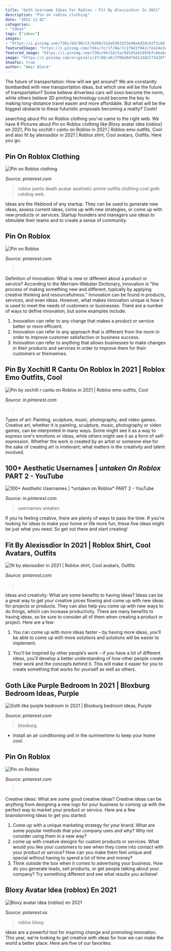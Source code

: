 ```yaml
---
title: "Goth Username Ideas For Roblox - Fit By Alexissdior In 2021"
description: "Pin on roblox clothing"
date: "2022-11-02"
categories:
- "ideas"
tags: ["ideas"]
images:
- "https://i.pinimg.com/736x/bd/90/c5/bd90c51da9362d23e98a4d2dc62f3c68.jpg"
featuredImage: "https://i.pinimg.com/736x/7c/1f/84/7c1f841f942c7ea34e3ac20fd1075ec5.jpg"
featured_image: "https://i.pinimg.com/736x/94/5d/5a/945d5a62493b7c8eabd1d6ef77160960.jpg"
image: "https://i.pinimg.com/originals/2f/08/a0/2f08a0df4d12dd3173428ffb8858ea59.jpg"
ShowToc: true
author: "Amir Block"
---
```



The future of transportation: How will we get around?
We are constantly bombarded with new transportation ideas, but which one will be the future of transportation? Some believe driverless cars will soon become the norm, while others believe 3D printing technology could become the key to making long-distance travel easier and more affordable. But what will be the biggest obstacle to these futuristic proposals becoming a reality? Costs!

	

		
searching about Pin on Roblox clothing you've came to the right web. We have 8 Pictures about Pin on Roblox clothing like Bloxy avatar idea (roblox) en 2021, Pin by xochitl r cantu on Roblox in 2021 | Roblox emo outfits, Cool and also fit by alexissdior in 2021 | Roblox shirt, Cool avatars, Outfits. Here you go:
		
    
## Pin On Roblox Clothing

<img loading=lazy src="https://i.pinimg.com/736x/20/dc/6a/20dc6a1820285237f9c433f6ab3ee448.jpg" onerror="this.onerror=null;this.src='https://tse3.mm.bing.net/th?id=OIP.raSPYp6n46SFUsMP0WAx7wAAAA&amp;pid=15.1';" alt="Pin on Roblox clothing">

_Source: pinterest.com_

>roblox pants death avatar aesthetic anime outfits clothing cool goth catalog web. 

	

Ideas are the lifeblood of any startup. They can be used to generate new ideas, assess current ideas, come up with new strategies, or come up with new products or services. Startup founders and managers use ideas to stimulate their teams and to create a sense of community.

    
## Pin On Roblox

<img loading=lazy src="https://i.pinimg.com/originals/2f/08/a0/2f08a0df4d12dd3173428ffb8858ea59.jpg" onerror="this.onerror=null;this.src='https://tse1.mm.bing.net/th?id=OIP.udlZlf9RvhP9W0MyNS8T7QHaLH&amp;pid=15.1';" alt="Pin on Roblox">

_Source: pinterest.com_

>. 

	

Definition of Innovation: What is new or different about a product or service?
According to the Merriam-Webster Dictionary, innovation is “the process of making something new and different, typically by applying creative thinking and resourcefulness.” Innovation can be found in products, services, and even ideas. However, what makes innovation unique is how it is used to meet the needs of customers or businesses. There are a number of ways to define innovation, but some examples include: 
1. Innovation can refer to any change that makes a product or service better or more efficient.
2. Innovation can refer to any approach that is different from the norm in order to improve customer satisfaction or business success.
3. Innovation can refer to anything that allows businesses to make changes in their products and services in order to improve them for their customers or themselves.

    
## Pin By Xochitl R Cantu On Roblox In 2021 | Roblox Emo Outfits, Cool

<img loading=lazy src="https://i.pinimg.com/736x/bd/90/c5/bd90c51da9362d23e98a4d2dc62f3c68.jpg" onerror="this.onerror=null;this.src='https://tse1.mm.bing.net/th?id=OIP.z9hQuBm9vvIooCkfgPORRQHaHM&amp;pid=15.1';" alt="Pin by xochitl r cantu on Roblox in 2021 | Roblox emo outfits, Cool">

_Source: in.pinterest.com_

>. 

	

Types of art: Painting, sculpture, music, photography, and video games.
Creative art, whether it is painting, sculpture, music, photography or video games, can be interpreted in many ways. Some might see it as a way to express one's emotions or ideas, while others might see it as a form of self-expression. Whether the work is created by an artist or someone else for the sake of creating art is irrelevant; what matters is the creativity and talent involved.

    
## 100+ Aesthetic Usernames | *untaken On Roblox* PART 2 - YouTube

<img loading=lazy src="https://i.pinimg.com/736x/94/5d/5a/945d5a62493b7c8eabd1d6ef77160960.jpg" onerror="this.onerror=null;this.src='https://tse2.mm.bing.net/th?id=OIP.Vz0-fPJimWAuV7A9e7WH-QHaFj&amp;pid=15.1';" alt="100+ Aesthetic Usernames | *untaken on Roblox* PART 2 - YouTube">

_Source: in.pinterest.com_

>usernames untaken. 

	

If you're feeling creative, there are plenty of ways to pass the time. If you're looking for ideas to make your home or life more fun, these five ideas might be just what you need. So get out there and start creating!

    
## Fit By Alexissdior In 2021 | Roblox Shirt, Cool Avatars, Outfits

<img loading=lazy src="https://i.pinimg.com/736x/79/27/05/7927057a0804f536d1429dd1906f3517.jpg" onerror="this.onerror=null;this.src='https://tse1.mm.bing.net/th?id=OIP.RkQKHru-a_W8MNzJbGXDpAHaQX&amp;pid=15.1';" alt="fit by alexissdior in 2021 | Roblox shirt, Cool avatars, Outfits">

_Source: pinterest.com_

>. 

	

Ideas and creativity: What are some benefits to having ideas?
Ideas can be a great way to get your creative juices flowing and come up with new ideas for projects or products. They can also help you come up with new ways to do things, which can increase productivity. There are many benefits to having ideas, so be sure to consider all of them when creating a product or project. Here are a few: 
1. You can come up with more ideas faster – by having more ideas, you’ll be able to come up with more solutions and solutions will be easier to implement.

2. You’ll be inspired by other people’s work – if you have a lot of different ideas, you’ll develop a better understanding of how other people create their work and the concepts behind it. This will make it easier for you to create something that works for yourself as well as others.

    
## Goth Like Purple Bedroom In 2021 | Bloxburg Bedroom Ideas, Purple

<img loading=lazy src="https://i.pinimg.com/736x/f9/26/49/f92649527200e2a9cebbf763a9e7c308.jpg" onerror="this.onerror=null;this.src='https://tse2.mm.bing.net/th?id=OIP.9e8_n1RPV8IyYLzdyW9-TAHaJ3&amp;pid=15.1';" alt="Goth like purple bedroom in 2021 | Bloxburg bedroom ideas, Purple">

_Source: pinterest.com_

>bloxburg. 

	

- Install an air conditioning unit in the summertime to keep your home cool.

    
## Pin On Roblox

<img loading=lazy src="https://i.pinimg.com/736x/2f/08/a0/2f08a0df4d12dd3173428ffb8858ea59.jpg" onerror="this.onerror=null;this.src='https://tse1.mm.bing.net/th?id=OIP.hxXKmyOVa9hXAK6weWWIlgHaLH&amp;pid=15.1';" alt="Pin on Roblox">

_Source: pinterest.com_

>. 

	

Creative ideas: What are some good creative ideas?
Creative ideas can be anything from designing a new logo for your business to coming up with the perfect way to market your product or service. Here are a few brainstorming ideas to get you started: 
1. Come up with a unique marketing strategy for your brand. What are some popular methods that your company uses and why? Why not consider using them in a new way? 
2. come up with creative designs for custom products or services. What would you like your customers to see when they come into contact with your product or service? How can you make them feel unique and special without having to spend a lot of time and money? 
3. Think outside the box when it comes to advertising your business. How do you generate leads, sell products, or get people talking about your company? Try something different and see what results you achieve!

    
## Bloxy Avatar Idea (roblox) En 2021

<img loading=lazy src="https://i.pinimg.com/736x/7c/1f/84/7c1f841f942c7ea34e3ac20fd1075ec5.jpg" onerror="this.onerror=null;this.src='https://tse2.mm.bing.net/th?id=OIP.XczW-U6BUk2juPbdgehkSgHaNA&amp;pid=15.1';" alt="Bloxy avatar idea (roblox) en 2021">

_Source: pinterest.es_

>roblox bloxy. 

	

Ideas are a powerful tool for inspiring change and promoting innovation. This year, we're looking to get creative with ideas for how we can make the world a better place. Here are five of our favorites: 


